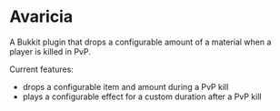 Avaricia
==========

A Bukkit plugin that drops a configurable amount of a material when a player is killed in PvP.

Current features:
* drops a configurable item and amount during a PvP kill
* plays a configurable effect for a custom duration after a PvP kill
